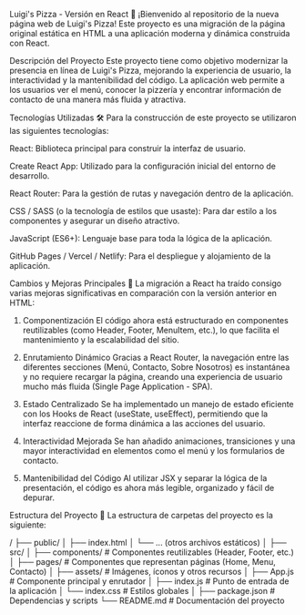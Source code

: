 Luigi's Pizza - Versión en React 🍕
¡Bienvenido al repositorio de la nueva página web de Luigi's Pizza! Este proyecto es una migración de la página original estática en HTML a una aplicación moderna y dinámica construida con React.

Descripción del Proyecto
Este proyecto tiene como objetivo modernizar la presencia en línea de Luigi's Pizza, mejorando la experiencia de usuario, la interactividad y la mantenibilidad del código. La aplicación web permite a los usuarios ver el menú, conocer la pizzería y encontrar información de contacto de una manera más fluida y atractiva.

Tecnologías Utilizadas 🛠️
Para la construcción de este proyecto se utilizaron las siguientes tecnologías:

React: Biblioteca principal para construir la interfaz de usuario.

Create React App: Utilizado para la configuración inicial del entorno de desarrollo.

React Router: Para la gestión de rutas y navegación dentro de la aplicación.

CSS / SASS (o la tecnología de estilos que usaste): Para dar estilo a los componentes y asegurar un diseño atractivo.

JavaScript (ES6+): Lenguaje base para toda la lógica de la aplicación.

GitHub Pages / Vercel / Netlify: Para el despliegue y alojamiento de la aplicación.

Cambios y Mejoras Principales 🚀
La migración a React ha traído consigo varias mejoras significativas en comparación con la versión anterior en HTML:

1. Componentización
El código ahora está estructurado en componentes reutilizables (como Header, Footer, MenuItem, etc.), lo que facilita el mantenimiento y la escalabilidad del sitio.

2. Enrutamiento Dinámico
Gracias a React Router, la navegación entre las diferentes secciones (Menú, Contacto, Sobre Nosotros) es instantánea y no requiere recargar la página, creando una experiencia de usuario mucho más fluida (Single Page Application - SPA).

3. Estado Centralizado
Se ha implementado un manejo de estado eficiente con los Hooks de React (useState, useEffect), permitiendo que la interfaz reaccione de forma dinámica a las acciones del usuario.

4. Interactividad Mejorada
Se han añadido animaciones, transiciones y una mayor interactividad en elementos como el menú y los formularios de contacto.

5. Mantenibilidad del Código
Al utilizar JSX y separar la lógica de la presentación, el código es ahora más legible, organizado y fácil de depurar.

Estructura del Proyecto 📂
La estructura de carpetas del proyecto es la siguiente:

/
├── public/
│   ├── index.html
│   └── ... (otros archivos estáticos)
│
├── src/
│   ├── components/       # Componentes reutilizables (Header, Footer, etc.)
│   ├── pages/            # Componentes que representan páginas (Home, Menu, Contacto)
│   ├── assets/           # Imágenes, íconos y otros recursos
│   ├── App.js            # Componente principal y enrutador
│   ├── index.js          # Punto de entrada de la aplicación
│   └── index.css         # Estilos globales
│
├── package.json          # Dependencias y scripts
└── README.md             # Documentación del proyecto
